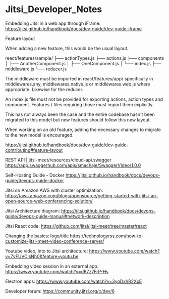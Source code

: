 # Jitsi_Developer_Notes


Embedding Jitsi in a web app through iFrame:
https://jitsi.github.io/handbook/docs/dev-guide/dev-guide-iframe

Feature layout

When adding a new feature, this would be the usual layout.

react/features/sample/
├── actionTypes.js
├── actions.js
├── components
│   ├── AnotherComponent.js
│   ├── OneComponent.js
│   └── index.js
├── middleware.js
└── reducer.js

The middleware must be imported in react/features/app/ specifically in middlewares.any, middlewares.native.js or middlewares.web.js where appropriate. Likewise for the reducer.

An index.js file must not be provided for exporting actions, action types and component. Features / files requiring those must import them explicitly.

This has not always been the case and the entire codebase hasn't been migrated to this model but new features should follow this new layout.

When working on an old feature, adding the necessary changes to migrate to the new model is encouraged.

https://jitsi.github.io/handbook/docs/dev-guide/dev-guide-contributing#feature-layout

REST API |  jitsi-meet/resources/cloud-api.swagger 
https://app.swaggerhub.com/apis/smachaje/SwaggerVideo/1.0.0

Self-Hosting Guide - Docker
https://jitsi.github.io/handbook/docs/devops-guide/devops-guide-docker

Jitsi on Amazon AWS with cluster optimization:
https://aws.amazon.com/blogs/opensource/getting-started-with-jitsi-an-open-source-web-conferencing-solution/

Jitsi Architecture diagram:
https://jitsi.github.io/handbook/docs/devops-guide/devops-guide-manual#network-description

Jitsi React code:
https://github.com/jitsi/jitsi-meet/tree/master/react

Changing the basics: logo/title
https://technologyrss.com/how-to-customize-jitsi-meet-video-conference-server/

Youtube video, into to Jitsi architecture:
https://www.youtube.com/watch?v=7vFUVClsNh0&feature=youtu.be

Embedding video session in an external app:
https://www.youtube.com/watch?v=d67z7FrP-Hs

Electron apps:
https://www.youtube.com/watch?v=3yqDxhR2XxE

Developer forum:
https://community.jitsi.org/c/dev/6
